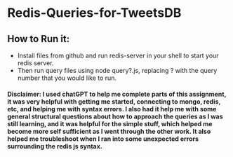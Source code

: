 # Redis-Queries-for-TweetsDB

## How to Run it:
* Install files from github and run redis-server in your shell to start your redis server.
* Then run query files using node query?.js, replacing ? with the query number that you would like to run.

#### Disclaimer: I used chatGPT to help me complete parts of this assignment, it was very helpful with getting me started, connecting to mongo, redis, etc, and helping me with syntax errors. I also had it help me with some general structural questions about how to approach the queries as I was still learning, and it was helpful for the simple stuff, which helped me become more self sufficient as I went through the other work. It also helped me troubleshoot when I ran into some unexpected errors surrounding the redis js syntax.